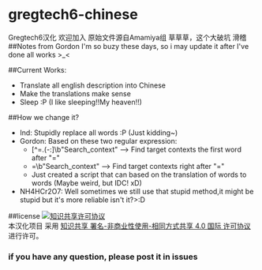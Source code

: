 # gregtech6-chinese
Gregtech6汉化
欢迎加入
原始文件源自Amamiya组
草草草，这个大破坑
滑稽
##Notes from Gordon
I'm so buzy these days, so i may update it after I've done all works >_<

##Current Works:
  - Translate all english description into Chinese
  - Make the translations make sense
  - Sleep :P (I like sleeping!!My heaven!!)

##How we change it?
  - Ind: Stupidly replace all words :P (Just kidding~)
  - Gordon: Based on these two regular expression:
    - [^\=\.\(\-\:]\b"Search_context" --> Find target contexts the first word after "="
    - =\b"Search_context" --> Find target contexts right after "="
    - Just created a script that can based on the translation of words to words (Maybe weird, but IDC! xD)
  - NH4HCr2O7: Well sometimes we still use that stupid method,it might be stupid but it's more reliable isn't it?>:D
  
##license 
<a rel="license" href="http://creativecommons.org/licenses/by-nc-sa/4.0/"><img alt="知识共享许可协议" style="border-width:0" src="https://i.creativecommons.org/l/by-nc-sa/4.0/88x31.png" /></a><br />本汉化项目 采用 <a rel="license" href="http://creativecommons.org/licenses/by-nc-sa/4.0/">知识共享 署名-非商业性使用-相同方式共享 4.0 国际 许可协议</a>进行许可。


### if you have any question, please post it in issues
